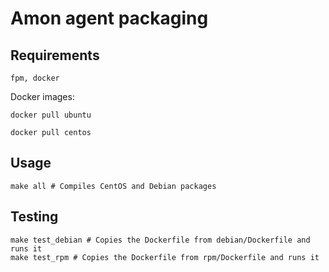 # Amon agent packaging



## Requirements

	fpm, docker 


Docker images:

	docker pull ubuntu

	docker pull centos


## Usage 

	make all # Compiles CentOS and Debian packages 


## Testing 

	make test_debian # Copies the Dockerfile from debian/Dockerfile and runs it 
	make test_rpm # Copies the Dockerfile from rpm/Dockerfile and runs it 